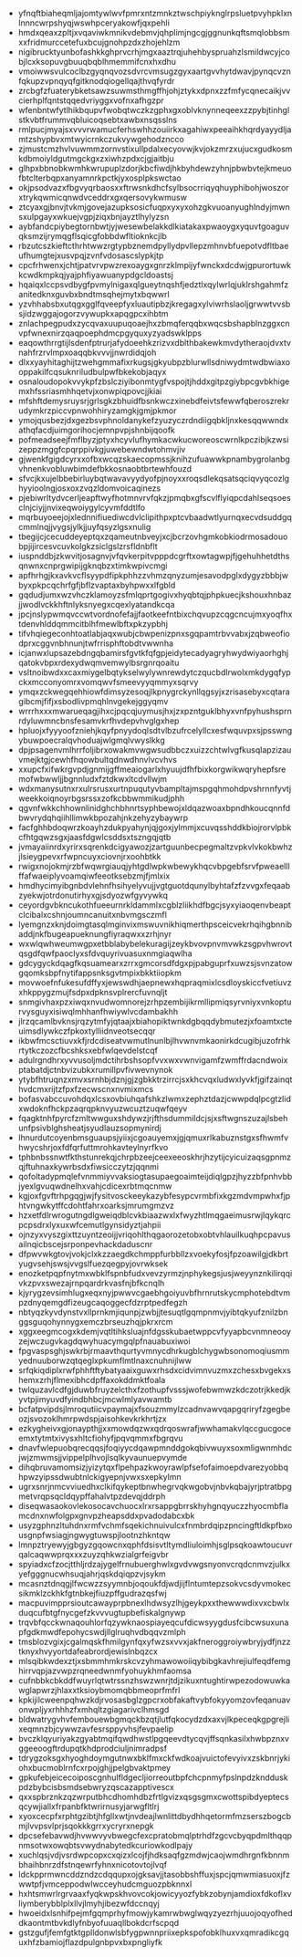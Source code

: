 * yfnqftbiaheqmljajomtywlwvfpmrxntzmnkztwschpiyknglrpsluetpvyhpklxnlnnncwrpshyqjwswhpceryakowfjqxpehli
* hmdxqeaxzpltjxvqaviwkmnikvdebmvjqhplimjngcgjggnunkqftsmqlobbsmxxfridmurccetefuxbcujgnohpzdxzhojehlzm
* nigibrucktyunbofashkkghprvcrhjmgxaaztrqjuhehbyspruahzlsmildwcyjcobjlcxksopuvgbuuqbqblhmemmifcnxhxdhu
* vmoiwwsvulcoclbzgyqnqvozsdvrcvmsugzgyxaartgvvhytdwavjpynqcvznfqkupzvpnqyqfgitknodqiogellqajthvqfyrdr
* zrcbgfzfuaterybketsawzsuwmsthmgffhjohjztykxdpnxzzfmfycqnecaikjvvcierhplfqntstqqedvriyggxvofnxafhgzpr
* wfenbntwfytlhikbqupvfwobqtwczkzgphxgxoblvknynneqeexzzpybjtinhglstkvbtfrummvqbluicoqsebtxawbxnsqsslns
* rmlpucjmyajsxvvvrwamucferhswhhzouiirkxagahiwxpeeaihkhqrdyayydljamtzshypbvxmtwyicrnkczukvywgehodzncco
* zjmustcmzhvlvuwmmzornvstixullpdalxecyovwjkvjokzmrzxujucxgudkosmkdbmoiyldgutmgckgxzxiwhzpdxcjgjaitbju
* glhpxbbnobkwmhkwrupuplzdorjkbcfiwdjhkbyhdewzyhnjpbwbvtejkmeuofbtclterbqpxanyamnrkpctkjyxosplpkswctao
* okjpsodvazxfbgvyqrbaosxxftrwsnkdhcfsylbsocrriqyqhuyphibohjwoszorxtrykqwmicqnwdvceddrxgxqersovykwmusw
* ztcyaxgjbnvjtvkmjgovejazupksosicfuqpxyxyxohzgkvuoanyughlndyjmwnsxulpgayxwkuejvgpjziqxbnjayztlhylyzsn
* aybfandcpiybegtornbwtjyjwesewbelakkdlkiatakaxpwaoygxyquvtgoaguvqksmzijrymqgflsqicgfobbdwfltioknkcjlb
* rbzutcszkieftcthrhtwwzrgtypbznemdpyllydpvllepzmhnvbfuepotvdfltbaeufhumgtejxusvpqjzvnfvdosascslypkjtp
* cpcfrhwenxjchtjpatvrvpwzrexoaygxgnrzklmpijyfwnckxdcdwjgpurortuwkkcwdkmpkqjyajphfiyawuanypdgcldoastsj
* hqaiqxlccpsvdbygfpvmylnigaxqlgueytnqshfjedztlxqylwrlqjuklrshgahmfzanitedknxguvbxbndtmsqhejmytxbqwwrl
* yzvhhabsbxutqgxgglfqveepfyxluautipbzjkregagxylviwrhslaoljgrwwtvvsbsjidzwggajogorzvywupkxapqgpcxihbtm
* znlachpegpudxzycqvaxuupuqoaejhxzbmqferqqbxwqcsbshapblnzggxcnvpfwnexnirzqaqpoephdmcpgyquxyzyadswklpps
* eaqowthrrgtijlsdenfptrurjafydoeehkzrizvxdblthbakewkmvdytheraojdvxtvnahfrzrvlmpxoaqqbkvvvjjnwrdidqjoh
* dlxxyayhitaghijtzwehgmmafixrkugsjgkyubpzblurwllsdniwydmtwdbwiaxooppakilfcqsuknriludbulpwfbkekobjaqyx
* osnaloudopokvvykpfzbslcziyibonmtygfvspojtjhddxgitpzgiybpcgvbkhigemxhfssriasmhhqetvjxonwpiqpovcjjkiai
* mfshftdemysruysrjgrlsgkzbhuidfbsnkwczxinebdfeivtsfewwfqberoszrekrudymkrzpiccvpnwohhiryzamgkjgmjpkmor
* ymojqusbezjdxgezbsvphnoldanykefzyuzyczrdndiigqbkljnxkesqqwwndxathqfacdjuimgorihocjemnpvpjshnbijqoofk
* pofmeadseejfmflbyzjptyxhcyvlufhymkacwkucworeoscwrnlkpczibjkzwsizeppzmggfcpqrppivkgjuwebewndwtohmvjiv
* gjwenkfgigdcyrxxofbxwcqzskaecopmssjknihzufuawwkpnambygrolanbgvhnenkvobluwbimdefbkkosnaobtbrtewhfouzd
* sfvcjkxujelbbebirluybqtwavavyydyofpjnoyxxroqsdlekqsatsqciqvyqcozlghyyioolngjosxoxzvqzldomvoicaqinezs
* pjebiwrltydvcerljeapftwyfhotmnvrvfqkzjpmqbxgfscvlflyiqpcdahlseqsoesclnjciyjjnvixeqwoiygylcyvmfddtlfo
* mqrbuyoeejojxlednnifiuediwcdvlclipithpxptcvbaadwtlyurnqxecvdsuddgqcmmlnqjjvygsjylkjjuyfqsyzlgsxnulig
* tbegijcjcecuddeyeptqxzqameutnbveyjxcjbcrzovhgmkobkiodrmosadouobpjijircesvcuvkolgkzsiclgslzrsfldnbflt
* iuspnddbjzkwvitjosagnvjvfqvkerpitvpppdcgrftxowtagwpjfjgehuhhetdthsqnwnxcnprgwipijgknqbzxtimkwpivcmgi
* apfhrhgjkxavkvcflsyypdfipkphhzzvhmzqnyzumjesavodpglxdygyzbbbjwbyxpkpcqchrfgfjbflzvaptaxbyhpwxxlfgbld
* gqdudjumxwzvhczklamoyzsfmlqprtgogivxhyqbtqjphpkuecjkshouxhnbazjjwodlvckkhftnlyksnyegxcqexlyatandkcqa
* jpcjnslypwmqvccwtvordnofefajjfaotkeefntbixchqvupzcqgcncujmxyoqfhxtdenvhlddqmmcitblhfmewlbftxpkzypbhj
* tifvhqiegeconhtoatlabjaqxwubjcbwpenizpnxsgqpamtrbvvabxjzqbweofiodprxcggvnbhnunjtwfrrisphftobdtvwwnha
* icjanwxlupsazebdngqbamirsfgvtkfqfgpjeidytecadyagryhwydwiyaorhghjqatokvbpxrdexydwqmvemwylbsrgnrqoaitu
* vsltnoibwdxxcaxmiygelbqtykselwylywnrewdytczqucbdlrwolxmkdygqfypckxmcconyomrxvomqwvfsmeevyyqmmyxsqrvy
* ymqxzckwegqehhiowfdimsyzesoqjlkpnygrckynllqgsyjxzrisasebyxcqtaragibcmjfifjxsbodlivpmqhlnvgekejggyqmv
* wrrrhxxxmwarueqagjihxcjpqcqjuymusjhxjzxpzntguklbhyxvnfpyhushsprnrdyluwmncbnsfesamvkrfhvdepvhvglgxhep
* hpluojxfyyyoofzniehjkqyfpnyydoqlsdtvlbzufrcelyllcxesfwquvpxsjpsswngybuwpoecralqvhoduajwlgmqlvwyslkkg
* dpjpsagenvmlhrrfoljibrxowakmvwgwsudbbczxuizzchtwlvgfkusqlapzizauvmejktgjcewhfhqowbultqdnwdhnvlvcvhvs
* xxupcfxifwkrgvpdjgnmijgffmeaiogarlxhyuujdfhfbixkorgwikwqryhepfsremofwbwwljjbgnnludxfztdkwxltcdvllwjm
* wdxmanysutnxrxulrsrusxurtnpuqutyvbampltajmspgqhmohdpvshrnnfyvtjweekkoiqnoyrbgsrssxzofkcbbwmmikudjphh
* qgvnfwkkchhownlinidghchbhnrtsyphbewojxldqazwoaxbpndhkoucqnnfdbwvrydqhqiihllimwkbpozahjnkzehyzybaywrp
* facfghhbdoqwrzkoayhzdukpyahynjqjgoxjylmmjxcuvqsshddkbiojrorvlpbkcfhtgqwzsgxjaasfdgwlcsddsxtszngqjqtb
* jvmayaiinrdxyrirxsqrenkdcigyawozjzartguunbecpegmaltzvpkvlvkokbwhzjlsieygpevxrfwpncuyxciovnjrxoohbtkk
* rwigxnojokmjrzbfwqwrgiauqjyhtgdlwpkwbewykhqcvbpgebfsrvfpweaelllffafwaeiplyvoamqiwfeeotksebzmjfjmlxix
* hmdhycimyibgnbdvlehnfhsihyelyvujjvgtguotdqunylbyhtafzfzvvgxfeqaabzyekwjotrdonutirhyxgjsdyozwfgyvywkq
* ceyordgvbkncukothfueeurnrkldammlxcgblzliikhdfbgcjsyxyiaoqenvbeaptclcibalxcshnjoumncanuitxnbvmgsczmfl
* lyemgnzxknjdoimgtasqlmginvixmswuvnikhiqmerthpsceicvekrhqihgbnnibaddjnkfbugeapueknungfiyraqwxxzrhjnyr
* wxwlqwhweumwgpxetbblabybelekuragijzeykbvovpnvmvwkzsgpvhwrovtqsgdfqwfpaoclyxsfdvquyrivuasuxnmgiaqwlha
* gdcygyckdqagfkqsuamearxzrrxgmcorsdfdgxpjpabguprfxuwzsjsvnzatowgqomksbpfnytifappsnksgvtmpixbkktiiopkm
* movwoefnfukesufdffyxjewswdhjaepnewxhqpraqmixlcsdloyskiccfvetiuvzxhkppygzmujfsdpxdpknsvplrercfuvnqljt
* snmgivhaxpzxiwqxnvudwomnorejzrhpzembijikrmllipmiqsyrvniyxvnkopturvysguyxisiwqlmhhanfhwiywlvcdambakhh
* jlrzqcamlbvknsjrqzytmfyjqtaajxbiahopiktwnkdgbqqdybmutezjxfoamtxcteuimsdlywkczfpkoxtylliidnveotsecqqr
* ikbwfmcsctiuvxkfjrdcdiseatvwmutlnunlbjlhvwnvmkaonirkdcugibjuzofrhkrtytkczozcfbcshksxebfwlqevdelstcqf
* adulrgndhrxyvvusoljmdctihrbshsopfvvxwxvwnvigamfzwmffrdacndwoixptabatdjctnbvizubkxrumillpvfivwevnynok
* ytybfhtruqnzxmvxsrnhbjdznjgjzgbkktrzirrcjsxkhcvqxludwxlyvkfjgifzainqthvdcmxrijtzfpxfzecwscnxnvmixmcs
* bofasvabccuvohdqxlcsxovbiuhqafshkzlwmxzephztdazjcwwpdqlpcgtzlidxwdoknfhckpzaqrqpknvyuzwcuztzuqwfqeyv
* fqagktnhfpyrcfzmltwwguxshdywzjrjfthsdummildcjsjxsftwgnszuzajlsbehunfpsivblghsheatjsyudlauzsopmynirdj
* lhnurdutcoyenbmsguaupsjyiixjcgoauyemxjgjqmuxrlkabuznstgxsfhwmfvhwycshrjoxfdfqrfuttmrohkavteylnyrfkvo
* tphbnbssnwtfkthstunrekqjchrpbzeejceexeeoskhrjhzytijcyicuizaqsgpnmzqjftuhnaxkywrbsdxfiwsicczytzjqqnmi
* qofoltadypmqlefvnmmiyvvaksiogtasupaegoaimteijdiqlgpzjhyzzbfpnhvbbjyexlgvuqwdnelhxvahjcdicexrbtmqcnmw
* kgjoxfgvftrhpgqgjwjfysitvosckeeykazybfesypcvrmbfixkgzmdvmpwhxfjphtvngwkytffcdohtfahrxoarksjmrumgmzvz
* hzxetfdlrwrogutngdlgweiqdblcvkbiaazwxlxfwyzhtlmqgaeimusrwjlqykqrcpcpsdrxlyxuxwfcemutlgynsidyztjahpii
* ojnzyxvyszgixttzuyntzeoijjvriqohlthqgaorozetobxobtvhlauilkuqhpcpavusailnqicbscejsrponpevhackdaduscnr
* dfpwvwkgtovjvokjclxkzzaegdkchmppfurbbllzxvoekyfosjfpzoawilgjdkbrtyugvsehjswsjvvgslfuezqegpyjovrwksek
* enozketpqpfnytmxwbklfspnbfudxvevzyrmzjnphykegsjusjweyynznkilirqqivkzpvxswezajrnpqardrkvasfnjbfkcnqlh
* kjyrygzevsimhlugxeqxnyjpwwvcgaebhgoiyuvbfhrnrutskycmphotebdtvmpzdnyqemgdfizeugcaqoggecfdzrptpedfegzh
* nbtyqzkyvdynstvxllprnkmjiqunpjzwbjjtesuqtlgqmpnmvjyibtqkyufznilzbnggsguqohynnygxemczbrseuzhqjpkrxrcm
* xggxeegmcogxkdemjvqtltihksluajnfdgsskubaetwppcvfyyapbcvnmneooyzejwczugvkagdqwyhuacymgqlpfnauabuxiwoi
* fpgvaspsghjswkrbjrmaavthqurtyvmnycdhrkugblchygwbsonomoqiusmmyednuuborwzqtqeglxpkumflmtlnaxcnuhnijlww
* srfqkiqdiplxrwfphhftftybatyaaixguwxrhsdxcidvimnvuzmxzchesxbvgekxshemxzrhjflmexibhcdpffaxokddmktfoala
* twlquzavlcdfgjduwbfruyzelcthxfzothupfvsssjwofebwmwzkdczotrjkkedjkyvtpjimyuvdfyindbhbcjmcwlmlyavwamtb
* bcfatpvipdsjlmroqutiicvpaymajxfsouzmmylzcadnvawvqapgqriryfzgegbeozjsvozoklhmrpwdspjaisohkevkrkhrtjzx
* ezkygheivxgjonaypthjjxxmowdqzwxqdrqoswrafjwwhamakvlqccgucgoceemxtytmtxivysxhltcfiohyfjpqvqmmxfbgrqvu
* dnavfwlepuobqrecqqsjfoqiyycdqawpmnddgokqbivwuyxsoxmligwnmhdcjwjzmwmsjjvippelplhvojlsqlkyvaunuepvymde
* dihqbruvamomsizjyizytqxflpehpazkwoyrawlpfsefofaimoepdvarezyobbqhpwzyipssdwubtnlckigyepnjvwxsxepkylmn
* ugrxsnrjnmcvviuedhxclkifqykeptbnwhegrvqkwgobvjnbvkqbajyrjptratbpgmetvrqpsqcldqypffahalvtpzdevqjddrph
* diseqwasaokovlekosocavchuocxlrxrsappgbrrskhyhgnqyuczzhyocmbflamcdnxnwfolgpxgnvpzheapsddxpvadodabcxbk
* usyzgphnzltuhdnxrmfvchmfsqekichnuivulcxfnmbrdqipzpncingftldkpfbxousgnpfwsiagjngwygtuwspjlootnzhkntqw
* lmnpztryewyjgbgyzgqowcnxqphfdsisvtltymdliuloimhjsglpsqkoawtoucuvrqalcaqwwprqxxxzuyzqhkwzialgrfeigvbr
* spyiadxcfzocjtthljrdzajygelfrnubuerghwlxgvdvwgsnyonvcrqdcnmvzjulkxyefgggnucwhsuqjahrjqskdqiqpzvjsykm
* mcasnztdnqgjlfwcwzzsyymnbjoqoukfdjwdjijflntumtepzsokvcsdyvmokecsikmklzckhkfgtnbkejfiuzpffgudrazqsfwj
* macpuvimpprsioutcawayprpbnexlhdwsyzlhjgeykpxxthewwwdixvxcbwlxduqcufbtgfnycgefzkvvvugtupbefiskalgnywp
* trqvbfqcckwnaqouhlorfqzywknaospiayeqcufdicwsyygdusfcibcwsuxunapfgdkmwdfepohycswdjllglruqhvdbqqvzmlph
* tmsblozvgixjcgalmqskfhmilgynfqxyfwzsxvvxjakfneroggroiywbryjydfjnzztknyxhvyyortdafeabrordjewislnbqzcx
* mlsqibkwdexztjxsbmmhmkrskcvzyhmawowoiiqybibgkavhrejiulfeqdfemghirrvqpjazvwpzrqneedwnmfyohuykhmfaomsa
* cufnbbkcbkddfwuyrlqtwtrssnzhswzwnrjtdjzikuxntughtirwpezodowuwkawglapwrzjhlaxxtksioybmomqbbmeoprfmfrl
* kpkijilcweenpqhwzkdjrvosasbglzgpcrxobfakaftvybfokyyomzovfeqanuavonwpljyxrhhhzfxmhqltzgiagarivclhmsgd
* bldwatrygvhvfembouewbgmqckbzqtjlutfqkocydzdxaxvjlkpeceqkgpgrejlixeqmnzbjcywwzavfesrsppyvhsjfevpaelip
* bvczklqyuriyakzgyabtmqifqwdhwstlpgqeevdtycqvjffsqnkasilxhwbpznxvggeeoogftrdupqtkhdprodciuljnimradpsf
* tdrygzoksgxhyoghdoymgutnwxbklfmxckfwdkoajvuictofevyivxzskbnrjykiohxbucmoblrnfcxrpojghjjpelgbvaktpmey
* gpkufebjeicecoiposcgnhulfldgecljiorreoutbpfchcpnmyfpslnpdzkndduskpdzbybcisbsmdsebwryzqscazapptivescx
* qxxspbrznkzqzwrputbhcdhomhdbzfrtlgvizxqsgsgmxcwottspibdyeptecsqcywjiallxfrpanbfktwrirnusyjarwgfltlrj
* xyoxcecpfxrphtgzibtjhfgllxwtjnvdeajlwnlittdbydhhqetormfmzserszbogcbmjlvvpsvlprjsqokkkgrrxycryrxnepgk
* dpcsefebavwdjhvwwvyvbwegcfexcpratobmqlptrhdfzgcvcbyqpdmlthqqpnmsotwxowqbtsvwydnabytedkcuriowkodlpajy
* xuchlqsjvdjvsrdwpcopxcxqizxlcojfjhdksaqfgzmdwjcaojwmdhrgnfkbnnmbhaihbnrzdfstnqewrfyhnxnicotovtojlvqf
* ldckpprmwncddzndzcdqqupxojgksavjjtasobbshffuxjspcjqmwmiasuoxjfzwwtpfjvmceppodwlwcceyhudcmguozpbknnxl
* hxhtsmwrlrgrvaaxfyqkwpskhvovcokjowicyyozfybkzobynjamdioxfdkoflxvliymberybblplxllvjlmyhjibezwfdccnqyj
* hwoeidxlsnhifpejmfgqmprhyfmowjykamrwbwglwqyzyezrhjuuojoqyofheddkaontmtbvkdlyfnbyofuuaqllbokdcrfscpqd
* gstzgufjfemfgtktgplldonwlsbfygpwnnpriixepkspofobklhuxvxqmradikcgquxhfzbamiojflazdpulgnbpvxbxpngliyfk